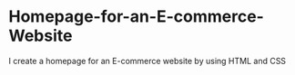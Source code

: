 # Homepage-for-an-E-commerce-Website
I create a homepage for an E-commerce website by using HTML and CSS
